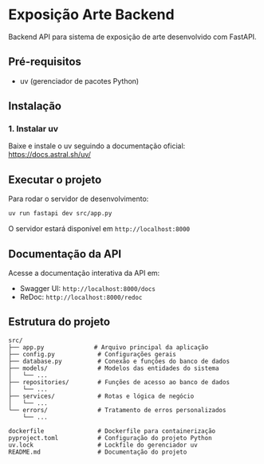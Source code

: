 # Exposição Arte Backend

Backend API para sistema de exposição de arte desenvolvido com FastAPI.

## Pré-requisitos

- uv (gerenciador de pacotes Python)

## Instalação

### 1. Instalar uv

Baixe e instale o uv seguindo a documentação oficial:
https://docs.astral.sh/uv/


## Executar o projeto

Para rodar o servidor de desenvolvimento:

```bash
uv run fastapi dev src/app.py
```

O servidor estará disponível em `http://localhost:8000`

## Documentação da API

Acesse a documentação interativa da API em:
- Swagger UI: `http://localhost:8000/docs`
- ReDoc: `http://localhost:8000/redoc`

## Estrutura do projeto
```
src/
├── app.py              # Arquivo principal da aplicação
├── config.py            # Configurações gerais
├── database.py          # Conexão e funções do banco de dados
├── models/              # Modelos das entidades do sistema
│   └── ...
├── repositories/        # Funções de acesso ao banco de dados
│   └── ...
├── services/            # Rotas e lógica de negócio
│   └── ...
└── errors/              # Tratamento de erros personalizados
    └── ...

dockerfile               # Dockerfile para containerização
pyproject.toml           # Configuração do projeto Python
uv.lock                  # Lockfile do gerenciador uv
README.md                # Documentação do projeto
```

